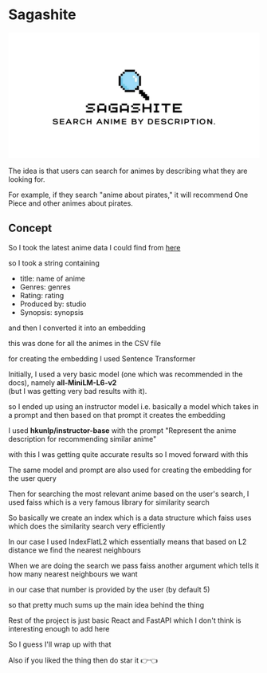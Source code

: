 # Sagashite

![Banner Image](sagashite_banner.png)

The idea is that users can search for animes by describing what they are looking for.

For example, if they search "anime about pirates," it will recommend One Piece and other animes about pirates.

## Concept

So I took the latest anime data I could find from [here](https://www.kaggle.com/datasets/abhijithkumble/my-anime-list-anime-data)

so I took a string containing  
- title: name of anime  
- Genres: genres  
- Rating: rating  
- Produced by: studio  
- Synopsis: synopsis

and then I converted it into an embedding

this was done for all the animes in the CSV file

for creating the embedding I used Sentence Transformer

Initially, I used a very basic model (one which was recommended in the docs), namely **all-MiniLM-L6-v2**  
(but I was getting very bad results with it).

so I ended up using an instructor model i.e. basically a model which takes in a prompt and then based on that prompt it creates the embedding

I used **hkunlp/instructor-base** with the prompt "Represent the anime description for recommending similar anime"

with this I was getting quite accurate results so I moved forward with this

The same model and prompt are also used for creating the embedding for the user query

Then for searching the most relevant anime based on the user's search, I used faiss which is a very famous library for similarity search

So basically we create an index which is a data structure which faiss uses which does the similarity search very efficiently

In our case I used IndexFlatL2 which essentially means that based on L2 distance we find the nearest neighbours

When we are doing the search we pass faiss another argument which tells it how many nearest neighbours we want

in our case that number is provided by the user (by default 5)

so that pretty much sums up the main idea behind the thing

Rest of the project is just basic React and FastAPI which I don't think is interesting enough to add here

So I guess I'll wrap up with that

Also if you liked the thing then do star it 👉👈
